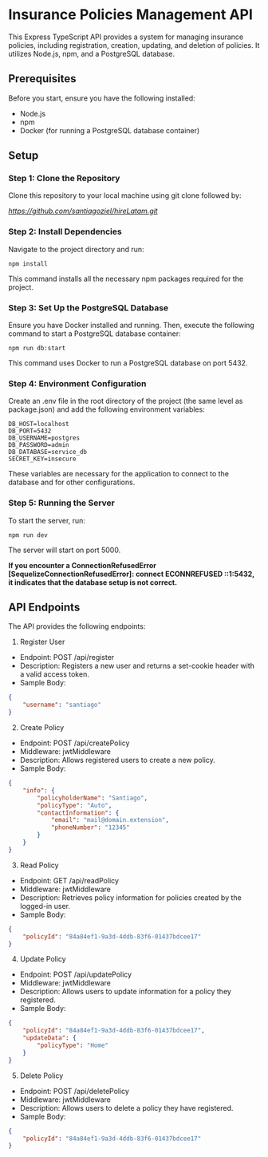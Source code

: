 # Insurance Policies Management API

This Express TypeScript API provides a system for managing insurance policies, including registration, creation, updating, and deletion of policies. It utilizes Node.js, npm, and a PostgreSQL database.

## Prerequisites
Before you start, ensure you have the following installed:

- Node.js
- npm
- Docker (for running a PostgreSQL database container)

## Setup
### Step 1: Clone the Repository
Clone this repository to your local machine using git clone followed by:

*https://github.com/santiagoziel/hireLatam.git*

### Step 2: Install Dependencies
Navigate to the project directory and run:

```
npm install
```
This command installs all the necessary npm packages required for the project.

### Step 3: Set Up the PostgreSQL Database
Ensure you have Docker installed and running. Then, execute the following command to start a PostgreSQL database container:

```
npm run db:start
```
This command uses Docker to run a PostgreSQL database on port 5432.

### Step 4: Environment Configuration
Create an .env file in the root directory of the project (the same level as package.json) and add the following environment variables:

```
DB_HOST=localhost
DB_PORT=5432
DB_USERNAME=postgres
DB_PASSWORD=admin
DB_DATABASE=service_db
SECRET_KEY=insecure
```
These variables are necessary for the application to connect to the database and for other configurations.

### Step 5: Running the Server
To start the server, run:
```
npm run dev
```
The server will start on port 5000. 

**If you encounter a ConnectionRefusedError [SequelizeConnectionRefusedError]: connect ECONNREFUSED ::1:5432, it indicates that the database setup is not correct.**

## API Endpoints
The API provides the following endpoints:

1. Register User
- Endpoint: POST /api/register
- Description: Registers a new user and returns a set-cookie header with a valid access token.
- Sample Body:
```json
{
    "username": "santiago"
}
```

2. Create Policy
- Endpoint: POST /api/createPolicy
- Middleware: jwtMiddleware
- Description: Allows registered users to create a new policy.
- Sample Body:
```json
{
    "info": {
        "policyholderName": "Santiago",
        "policyType": "Auto",
        "contactInformation": {
            "email": "mail@domain.extension",
            "phoneNumber": "12345"
        }
    }
}
```

3. Read Policy
- Endpoint: GET /api/readPolicy
- Middleware: jwtMiddleware
- Description: Retrieves policy information for policies created by the logged-in user.
- Sample Body:
```json
{
    "policyId": "84a84ef1-9a3d-4ddb-83f6-01437bdcee17"
}
```

4. Update Policy
- Endpoint: POST /api/updatePolicy
- Middleware: jwtMiddleware
- Description: Allows users to update information for a policy they registered.
- Sample Body:
```json
{
    "policyId": "84a84ef1-9a3d-4ddb-83f6-01437bdcee17",
    "updateData": {
        "policyType": "Home"
    }
}
```

5. Delete Policy
- Endpoint: POST /api/deletePolicy
- Middleware: jwtMiddleware
- Description: Allows users to delete a policy they have registered.
- Sample Body:
```json
{
    "policyId": "84a84ef1-9a3d-4ddb-83f6-01437bdcee17"
}
```
